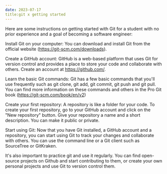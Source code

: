 ```yaml
---
date: 2023-07-17
title:git x getting started
---
```

Here are some instructions on getting started with Git for a student with no prior experience and a goal of becoming a software engineer:

Install Git on your computer: You can download and install Git from the official website (https://git-scm.com/downloads).

Create a GitHub account: GitHub is a web-based platform that uses Git for version control and provides a place to store your code and collaborate with others. Create an account at https://github.com/.

Learn the basic Git commands: Git has a few basic commands that you'll use frequently such as git clone, git add, git commit, git push and git pull. You can find more information on these commands and others in the Pro Git book (https://git-scm.com/book/en/v2)

Create your first repository: A repository is like a folder for your code. To create your first repository, go to your GitHub account and click on the "New repository" button. Give your repository a name and a short description. You can make it public or private.

Start using Git: Now that you have Git installed, a GitHub account and a repository, you can start using Git to track your changes and collaborate with others. You can use the command line or a Git client such as SourceTree or GitKraken.

It's also important to practice git and use it regularly. You can find open-source projects on Github and start contributing to them, or create your own personal projects and use Git to version control them.
